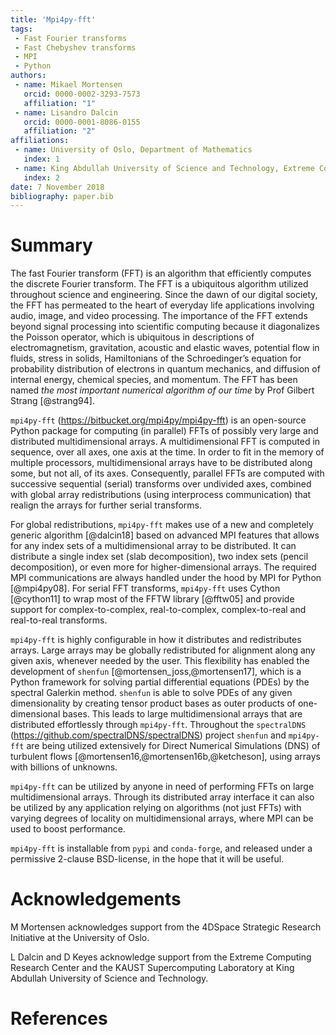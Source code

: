 ```yaml
---
title: 'Mpi4py-fft'
tags:
 - Fast Fourier transforms
 - Fast Chebyshev transforms
 - MPI
 - Python
authors:
 - name: Mikael Mortensen
   orcid: 0000-0002-3293-7573
   affiliation: "1"
 - name: Lisandro Dalcin
   orcid: 0000-0001-8086-0155
   affiliation: "2"
affiliations:
 - name: University of Oslo, Department of Mathematics
   index: 1
 - name: King Abdullah University of Science and Technology, Extreme Computing Research Center
   index: 2
date: 7 November 2018
bibliography: paper.bib
---
```


# Summary

The fast Fourier transform (FFT) is an algorithm that efficiently
computes the discrete Fourier transform. The FFT is a ubiquitous
algorithm utilized throughout science and engineering. Since the dawn
of our digital society, the FFT has permeated to the heart of everyday
life applications involving audio, image, and video processing. The
importance of the FFT extends beyond signal processing into scientific
computing because it diagonalizes the Poisson operator, which is
ubiquitous in descriptions of electromagnetism,  gravitation,
acoustic and elastic waves, potential flow in fluids, stress in
solids, Hamiltonians of the  Schroedinger’s equation for probability
distribution of electrons in quantum mechanics, and diffusion of
internal energy, chemical species, and momentum.  The
FFT has been named *the most important numerical algorithm of our
time* by Prof Gilbert Strang [@strang94].

``mpi4py-fft`` (https://bitbucket.org/mpi4py/mpi4py-fft) is an
open-source Python package for computing (in parallel) FFTs of
possibly very large and distributed multidimensional arrays. A
multidimensional FFT is computed in sequence, over all axes, one axis
at the time. In order to fit in the memory of multiple processors,
multidimensional arrays have to be distributed along some, but not
all, of its axes.  Consequently, parallel FFTs are computed with
successive sequential (serial) transforms over undivided axes,
combined with global array redistributions (using interprocess
communication) that realign the arrays for further serial transforms.

For global redistributions, ``mpi4py-fft`` makes use of a new and
completely generic algorithm [@dalcin18] based on advanced MPI
features that allows for any index sets of a multidimensional array to
be distributed. It can distribute a single index set (slab
decomposition), two index sets (pencil decomposition), or even more
for higher-dimensional arrays. The required MPI communications are
always handled under the hood by MPI for Python [@mpi4py08]. For
serial FFT transforms, ``mpi4py-fft`` uses Cython [@cython11] to wrap
most of the FFTW library [@fftw05] and provide support for
complex-to-complex, real-to-complex, complex-to-real and real-to-real
transforms.

``mpi4py-fft`` is highly configurable in how it distributes and
redistributes arrays. Large arrays may be globally redistributed for
alignment along any given axis, whenever needed by the user. This
flexibility has enabled the development of ``shenfun``
[@mortensen_joss,@mortensen17], which is a Python framework for
solving partial differential equations (PDEs) by the spectral Galerkin
method. ``shenfun`` is able to solve PDEs of any given dimensionality
by creating tensor product bases as outer products of one-dimensional
bases. This leads to large multidimensional arrays that are
distributed effortlessly through ``mpi4py-fft``.
Throughout the ``spectralDNS`` (https://github.com/spectralDNS/spectralDNS)
project ``shenfun`` and ``mpi4py-fft`` are being utilized extensively for
Direct Numerical Simulations (DNS) of turbulent flows
[@mortensen16,@mortensen16b,@ketcheson], using arrays with billions of
unknowns.

``mpi4py-fft`` can be utilized by anyone in need of performing FFTs on large
multidimensional arrays. Through its distributed array interface it can also be
utilized by any application relying on algorithms (not just FFTs) with varying
degrees of locality on multidimensional arrays, where MPI can be used to boost
performance.

``mpi4py-fft`` is installable from ``pypi`` and ``conda-forge``, and
released under a permissive 2-clause BSD-license, in the hope that it will be
useful.

# Acknowledgements

M Mortensen acknowledges support from the 4DSpace Strategic Research
Initiative at the University of Oslo.

L Dalcin and D Keyes acknowledge support from the Extreme Computing Research
Center and the KAUST Supercomputing Laboratory at King Abdullah
University of Science and Technology.

# References
